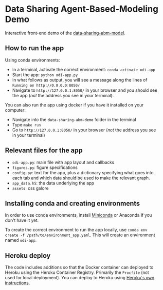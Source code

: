# Data Sharing Agent-Based-Modeling Demo

Interactive front-end demo of the [data-sharing-abm-model](https://github.com/theodi/data-sharing-abm-model).

## How to run the app

Using conda environments:

* In a terminal, activate the correct environment: `conda activate odi-app`
* Start the app: `python odi-app.py`
* In what follows as output, you will see a message along the lines of `Running on http://0.0.0.0:8050/`
* Navigate to `http://127.0.0.1:8050/` in your browser and you should see the app  (_not_ the address you see in your terminal).

You can also run the app using docker if you have it installed on your computer:

* Navigate into the `data-sharing-abm-demo` folder in the terminal
* Type `make run`
* Go to `http://127.0.0.1:8050/` in your browser (_not_ the address you see in your terminal)

## Relevant files for the app

* `odi-app.py`: main file with app layout and callbacks
* `figures.py`: figure specifications
* `config.py`: text for the app, plus a dictionary specifying what goes into each tab and which data should be used to make the relevant graph.
* `app_data.h5`: the data underlying the app
* `assets`: css galore

## Installing conda and creating environments

In order to use conda environments, install [Miniconda](https://conda.io/miniconda.html) or Anaconda if you don't have it yet.

To create the correct environment to run the app locally, use `conda env create -f /path/to/environment_app.yaml`. This will create an environment named `odi-app`.

## Heroku deploy

The code includes additions so that the Docker container can deployed to Heroku using the Heroku Container Registry. Primarily the `Procfile` (not used for local deployment). You can deploy to Heroku using [Heroku's own instructions](https://devcenter.heroku.com/articles/container-registry-and-runtime).
